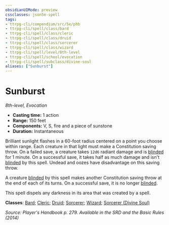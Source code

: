 ```yaml
---
obsidianUIMode: preview
cssclasses: json5e-spell
tags:
- ttrpg-cli/compendium/src/5e/phb
- ttrpg-cli/spell/class/bard
- ttrpg-cli/spell/class/cleric
- ttrpg-cli/spell/class/druid
- ttrpg-cli/spell/class/sorcerer
- ttrpg-cli/spell/class/wizard
- ttrpg-cli/spell/level/8th-level
- ttrpg-cli/spell/school/evocation
- ttrpg-cli/spell/subclass/divine-soul
aliases: ["Sunburst"]
---
```

# Sunburst
*8th-level, Evocation*  

- **Casting time:** 1 action
- **Range:** 150 feet
- **Components:** V, S, fire and a piece of sunstone
- **Duration:** Instantaneous

Brilliant sunlight flashes in a 60-foot radius centered on a point you choose within range. Each creature in that light must make a Constitution saving throw. On a failed save, a creature takes `12d6` radiant damage and is [blinded](3-Mechanics/CLI/rules/conditions.md#Blinded) for 1 minute. On a successful save, it takes half as much damage and isn't [blinded](3-Mechanics/CLI/rules/conditions.md#Blinded) by this spell. Undead and oozes have disadvantage on this saving throw.

A creature [blinded](3-Mechanics/CLI/rules/conditions.md#Blinded) by this spell makes another Constitution saving throw at the end of each of its turns. On a successful save, it is no longer [blinded](3-Mechanics/CLI/rules/conditions.md#Blinded).

This spell dispels any darkness in its area that was created by a spell.

**Classes**: [Bard](list-spells-classes-bard); [Cleric](list-spells-classes-cleric); [Druid](list-spells-classes-druid); [Sorcerer](list-spells-classes-sorcerer); [Wizard](list-spells-classes-wizard); [Sorcerer (Divine Soul)](list-spells-classes-sorcerer-divine-soul-xge)

*Source: Player's Handbook p. 279. Available in the <span title='Systems Reference Document (5.1)'>SRD</span> and the Basic Rules (2014)*